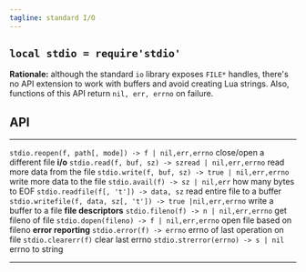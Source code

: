 ```yaml
---
tagline: standard I/O
---
```


## `local stdio = require'stdio'`

__Rationale:__ although the standard `io` library exposes `FILE*` handles,
there's no API extension to work with buffers and avoid creating Lua strings.
Also, functions of this API return `nil, err, errno` on failure.

## API

---------------------------------------------------------------- ----------------------------------------------------------------
`stdio.reopen(f, path[, mode]) -> f | nil,err,errno`             close/open a different file
__i/o__
`stdio.read(f, buf, sz) -> szread | nil,err,errno`               read more data from the file
`stdio.write(f, buf, sz) -> true | nil,err,errno`                write more data to the file
`stdio.avail(f) -> sz | nil,err`                                 how many bytes to EOF
`stdio.readfile(f[, 't']) -> data, sz`                           read entire file to a buffer
`stdio.writefile(f, data, sz[, 't']) -> true |nil,err,errno`     write a buffer to a file
__file descriptors__
`stdio.fileno(f) -> n | nil,err,errno`                           get fileno of file
`stdio.dopen(fileno) -> f | nil,err,errno`                       open file based on fileno
__error reporting__
`stdio.error(f) -> errno`                                        errno of last operation on file
`stdio.clearerr(f)`                                              clear last errno
`stdio.strerror(errno) -> s | nil`                               errno to string
---------------------------------------------------------------- ----------------------------------------------------------------
